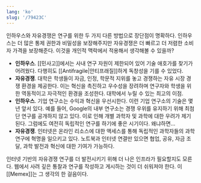 ```yaml
---
lang: 'ko'
slug: '/79423C'
---
```


인하우스와 자유경쟁은 연구를 위한 두 가지 다른 방법으로 장단점이 명확하다.
인하우스는 더 많은 통제 권한과 비밀성을 보장해주지만
자유경쟁은 더 빠르고 더 저렴한 소비자 가격을 보장해준다.
이것을 개인적 맥락에서 적용해서 생각해볼 수 있을까?

- **인하우스**. [[민사고]]에서는 사내 연구 자원이 제한되어 있어 기술 애호가를 찾기가 어려웠다. 다행히도 [[Antifragile|안티프래질]]하게 독창성을 기를 수 있었다.
- **자유경쟁**. 대학은 학생들이 자금, 인정, 학문적 지위를 놓고 경쟁하는 자유 시장 경쟁 환경을 제공한다. 이는 혁신을 촉진하고 우수성을 장려하며 연구자와 학생을 위한 역동적이고 자극적인 환경을 조성한다. 대학에서 누릴 수 있는 최고의 이점.
- **인하우스**. 기업 연구소는 수익과 혁신을 우선시한다. 이런 기업 연구소의 기술은 몇 년 앞서 있다. 예를 들어, Google의 내부 연구소는 경쟁 우위를 유지하기 위해 최첨단 연구를 공개하지 않고 있다. 이로 인해 개별 과학자 및 과학에 대한 우려가 제기된다. 그럼에도 여전히 독립적인 연구를 하기에 좋은 시기이다. 왜냐하면...
- **자유경쟁**. 인터넷은 온라인 리소스에 대한 액세스를 통해 독립적인 과학자들의 과학 연구에 혁명을 일으키고 있다. 노트북과 인터넷 연결만 있으면 협업, 공유, 자금 조달, 과학 발전과 혁신에 대한 기여가 가능하다.

인터넷 기반의 자유경쟁 연구를 더 발전시키기 위해 더 나은 인프라가 필요할지도 모른다. 웹에서 사려 깊은 통찰과 연구를 작성하고 게시하는 것이 더 쉬워져야 한다. 이 [[Memex]]는 그 생각의 한 걸음이다.
